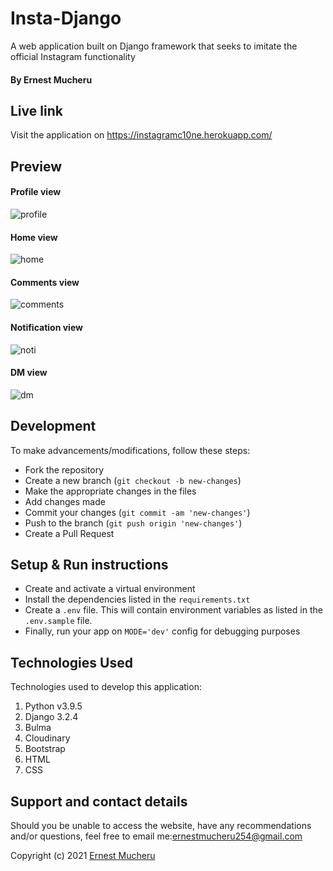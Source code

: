 # Insta-Django
A web application built on Django framework that seeks to imitate the official Instagram functionality
#### By Ernest Mucheru


## Live link
Visit the application on https://instagramc10ne.herokuapp.com/ 

## Preview
#### Profile view
![profile](https://user-images.githubusercontent.com/81610268/125466881-3f59587d-b5ff-4fd0-a1c3-71a53a522f5e.png)
#### Home view
![home](https://user-images.githubusercontent.com/81610268/125466903-05e470f3-bfca-494d-a743-f1a29737ab4f.png)
#### Comments view
![comments](https://user-images.githubusercontent.com/81610268/125466934-76006e7e-5022-44f8-aa56-74f3c7ac70d1.png)
#### Notification view
![noti](https://user-images.githubusercontent.com/81610268/125466957-98cd4681-e198-4c49-9d4a-551ec45e1f85.png)
#### DM view
![dm](https://user-images.githubusercontent.com/81610268/125466971-569b63d4-bb5c-4cbd-a557-f28f8f98a147.png)


## Development
To make advancements/modifications, follow these steps:

- Fork the repository
- Create a new branch (`git checkout -b new-changes`)
- Make the appropriate changes in the files
- Add changes made
- Commit your changes (`git commit -am 'new-changes'`)
- Push to the branch (`git push origin 'new-changes'`)
- Create a Pull Request 

## Setup & Run instructions
- Create and activate a virtual environment
- Install the dependencies listed in the `requirements.txt`
- Create a `.env` file. This will contain environment variables as listed in the `.env.sample` file.
- Finally, run your app on `MODE='dev'` config for debugging purposes

## Technologies Used
Technologies used to develop this application:

1. Python v3.9.5
2. Django 3.2.4
3. Bulma
4. Cloudinary
5. Bootstrap
6. HTML 
7. CSS


## Support and contact details

Should you be unable to access the website, have any recommendations and/or questions, feel free to email me:[ernestmucheru254@gmail.com](mailto:ernestmucheru254@gmail.com)

Copyright (c) 2021 [Ernest Mucheru](https://github.com/ernestmucheru)  
